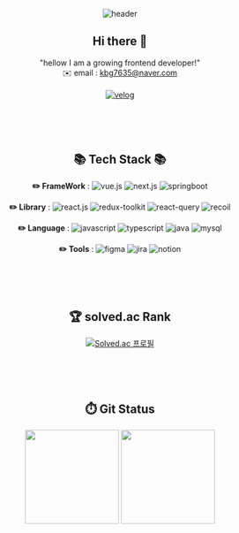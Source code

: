 <div align="center">
  

![header](https://capsule-render.vercel.app/api?type=waving&color=50:4dabf5,100:a82da8&height=300&section=header&text=김범식's_GitHub&fontSize=50&fontColor=FFFFFF)

## Hi there 👋
"hellow I am a growing frontend developer!"
<br/>
✉️ email : kbg7635@naver.com
<br/><br/>
[![velog](https://img.shields.io/badge/-tech_blog-green?style=for-the-badge&logo=velog&logoColor=white)](https://velog.io/@giant_toothpick)
</div>
<br/><br/><br/>


<div align="center">
  
## 📚 Tech Stack 📚

<!-- springboot, react.js, next.js, vue.js, redux-tookit, react-query, recoil, javascript,mysql -->

<!-- 뱃지 입력 -->
<strong>✏️ FrameWork</strong> : 
![vue.js](https://img.shields.io/badge/-vue.js-4FC08D?style=for-the-badge&logo=vue.js&logoColor=white)
![next.js](https://img.shields.io/badge/-next.js-black?style=for-the-badge&logo=next.js&logoColor=white)
![springboot](https://img.shields.io/badge/-springboot-6DB33F?style=for-the-badge&logo=springboot&logoColor=white)

<strong>✏️ Library</strong> : 
![react.js](https://img.shields.io/badge/-react.js-61DAFB?style=for-the-badge&logo=react&logoColor=white)
![redux-toolkit](https://img.shields.io/badge/-redux-764ABC?style=for-the-badge&logo=redux&logoColor=white)
![react-query](https://img.shields.io/badge/-react_query-FF4154?style=for-the-badge&logo=reactquery&logoColor=white)
![recoil](https://img.shields.io/badge/-recoil-3578E5?style=for-the-badge&logo=recoil&logoColor=white)

<strong>✏️ Language</strong> : 
![javascript](https://img.shields.io/badge/-javascript-F7DF1E?style=for-the-badge&logo=javascript&logoColor=brown)
![typescript](https://img.shields.io/badge/-typescript-3178C6?style=for-the-badge&logo=typescript&logoColor=brown)
![java](https://img.shields.io/badge/-java-brown?style=for-the-badge&logo=java&logoColor=white)
![mysql](https://img.shields.io/badge/-mysql-4479A1?style=for-the-badge&logo=mysql&logoColor=white)

<strong>✏️ Tools</strong> : 
![figma](https://img.shields.io/badge/-figma-F24E1E?style=for-the-badge&logo=figma&logoColor=white)
![jira](https://img.shields.io/badge/-jira-0052CC?style=for-the-badge&logo=jira&logoColor=white)
![notion](https://img.shields.io/badge/-notion-000000?style=for-the-badge&logo=notion&logoColor=white)
</div>
<br/><br/><br/>



<div align="center">
  


<!-- 백준 랭크 -->
## 🏆 solved.ac Rank<br>
[![Solved.ac 프로필](http://mazassumnida.wtf/api/v2/generate_badge?boj=rlaqjatr)](https://solved.ac/rlaqjatr) 
</div>
<br/><br/><br/>


<!-- git 사용 현황-->
<div align="center">
  
## ⏱️ Git Status <br/>
<p align="center">
  
  <img height="170em" src="https://github-readme-stats.vercel.app/api?username=kimbeomsick&show_icons=true&include_all_commits=true&bg_color=011c2c,033053,033761&title_color=fff&text_color=fff">
  <img height="170em" src="https://github-readme-stats.vercel.app/api/top-langs/?username=kimbeomsick&layout=compact">
</p>
</div>



<!--
**kimbeomsick/kimbeomsick** is a ✨ _special_ ✨ repository because its `README.md` (this file) appears on your GitHub profile.

Here are some ideas to get you started:

- 🔭 I’m currently working on ...
- 🌱 I’m currently learning ...
- 👯 I’m looking to collaborate on ...
- 🤔 I’m looking for help with ...
- 💬 Ask me about ...
- 📫 How to reach me: ...
- 😄 Pronouns: ...
- ⚡ Fun fact: ...
-->
